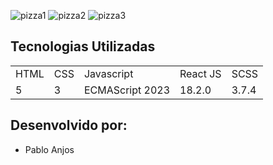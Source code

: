 ![pizza1](https://github.com/user-attachments/assets/4d2b3760-9867-4ada-be3b-ea799e71c197)
![pizza2](https://github.com/user-attachments/assets/f2ac29c1-134b-4c32-8b1f-397dd80dff8b)
![pizza3](https://github.com/user-attachments/assets/3ffbf518-19f7-4023-8f4e-42ee6d5af9f4)


## Tecnologias Utilizadas

<table>
  <tr>
    <td>HTML</td>
    <td>CSS</td>
    <td>Javascript</td>
    <td>React JS</td>
    <td>SCSS</td>
  </tr>
  <tr>
    <td>5</td>
    <td>3</td>
    <td>ECMAScript 2023</td>
    <td>18.2.0</td>
    <td>3.7.4</td>
  </tr>
</table>

## Desenvolvido por: 

- Pablo Anjos
